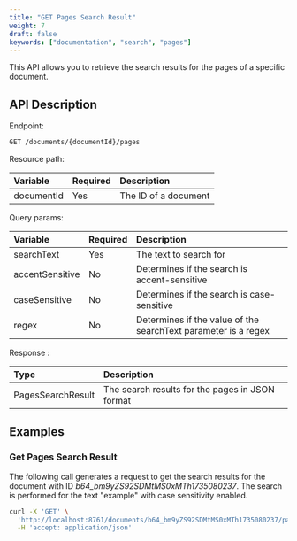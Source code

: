 ```yaml
---
title: "GET Pages Search Result"
weight: 7
draft: false
keywords: ["documentation", "search", "pages"]
---
```


This API allows you to retrieve the search results for the pages of a specific document.

## API Description

Endpoint:
```bash
GET /documents/{documentId}/pages
```

Resource path:

| Variable    | Required | Description           |
|:------------|:---------|:----------------------|
| documentId  | Yes      | The ID of a document  |


Query params:

| Variable        | Required | Description                                                     |
|:----------------|:---------|:----------------------------------------------------------------|
| searchText      | Yes      | The text to search for                                          |
| accentSensitive | No       | Determines if the search is accent-sensitive                    |
| caseSensitive   | No       | Determines if the search is case-sensitive                      |
| regex           | No       | Determines if the value of the searchText parameter is a regex  |


Response :

| Type               | Description                                      |
|:-------------------|:-------------------------------------------------|
| PagesSearchResult  | The search results for the pages in JSON format  |

## Examples

### Get Pages Search Result

The following call generates a request to get the search results for the document
with ID _b64_bm9yZS92SDMtMS0xMTh1735080237_. 
The search is performed for the text "example" with case sensitivity enabled.

```bash
curl -X 'GET' \
  'http://localhost:8761/documents/b64_bm9yZS92SDMtMS0xMTh1735080237/pages?searchText=example&caseSensitive=true' \
  -H 'accept: application/json'
```

